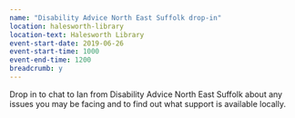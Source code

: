 ```yaml
---
name: "Disability Advice North East Suffolk drop-in"
location: halesworth-library
location-text: Halesworth Library
event-start-date: 2019-06-26
event-start-time: 1000
event-end-time: 1200
breadcrumb: y
---
```


Drop in to chat to Ian from Disability Advice North East Suffolk about any issues you may be facing and to find out what support is available locally.

